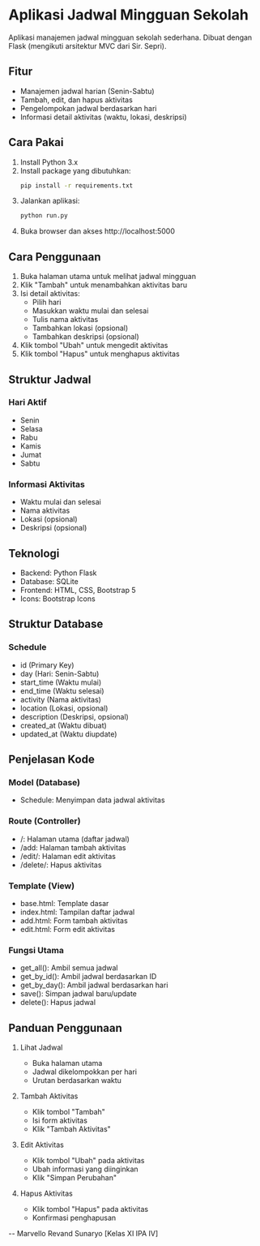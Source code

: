 # Aplikasi Jadwal Mingguan Sekolah

Aplikasi manajemen jadwal mingguan sekolah sederhana. Dibuat dengan Flask (mengikuti arsitektur MVC dari Sir. Sepri).

## Fitur

- Manajemen jadwal harian (Senin-Sabtu)
- Tambah, edit, dan hapus aktivitas
- Pengelompokan jadwal berdasarkan hari
- Informasi detail aktivitas (waktu, lokasi, deskripsi)

## Cara Pakai

1. Install Python 3.x
2. Install package yang dibutuhkan:
   ```bash
   pip install -r requirements.txt
   ```
3. Jalankan aplikasi:
   ```bash
   python run.py
   ```
4. Buka browser dan akses http://localhost:5000

## Cara Penggunaan

1. Buka halaman utama untuk melihat jadwal mingguan
2. Klik "Tambah" untuk menambahkan aktivitas baru
3. Isi detail aktivitas:
   - Pilih hari
   - Masukkan waktu mulai dan selesai
   - Tulis nama aktivitas
   - Tambahkan lokasi (opsional)
   - Tambahkan deskripsi (opsional)
4. Klik tombol "Ubah" untuk mengedit aktivitas
5. Klik tombol "Hapus" untuk menghapus aktivitas

## Struktur Jadwal

### Hari Aktif
- Senin
- Selasa
- Rabu
- Kamis
- Jumat
- Sabtu

### Informasi Aktivitas
- Waktu mulai dan selesai
- Nama aktivitas
- Lokasi (opsional)
- Deskripsi (opsional)

## Teknologi

- Backend: Python Flask
- Database: SQLite
- Frontend: HTML, CSS, Bootstrap 5
- Icons: Bootstrap Icons

## Struktur Database

### Schedule
- id (Primary Key)
- day (Hari: Senin-Sabtu)
- start_time (Waktu mulai)
- end_time (Waktu selesai)
- activity (Nama aktivitas)
- location (Lokasi, opsional)
- description (Deskripsi, opsional)
- created_at (Waktu dibuat)
- updated_at (Waktu diupdate)

## Penjelasan Kode

### Model (Database)
- Schedule: Menyimpan data jadwal aktivitas

### Route (Controller)
- /: Halaman utama (daftar jadwal)
- /add: Halaman tambah aktivitas
- /edit/<id>: Halaman edit aktivitas
- /delete/<id>: Hapus aktivitas

### Template (View)
- base.html: Template dasar
- index.html: Tampilan daftar jadwal
- add.html: Form tambah aktivitas
- edit.html: Form edit aktivitas

### Fungsi Utama
- get_all(): Ambil semua jadwal
- get_by_id(): Ambil jadwal berdasarkan ID
- get_by_day(): Ambil jadwal berdasarkan hari
- save(): Simpan jadwal baru/update
- delete(): Hapus jadwal

## Panduan Penggunaan

1. Lihat Jadwal
   - Buka halaman utama
   - Jadwal dikelompokkan per hari
   - Urutan berdasarkan waktu

2. Tambah Aktivitas
   - Klik tombol "Tambah"
   - Isi form aktivitas
   - Klik "Tambah Aktivitas"

3. Edit Aktivitas
   - Klik tombol "Ubah" pada aktivitas
   - Ubah informasi yang diinginkan
   - Klik "Simpan Perubahan"

4. Hapus Aktivitas
   - Klik tombol "Hapus" pada aktivitas
   - Konfirmasi penghapusan

-- Marvello Revand Sunaryo [Kelas XI IPA IV] 
